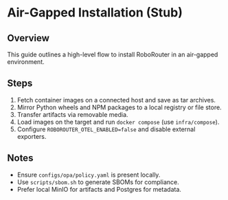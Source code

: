 # Air-Gapped Installation (Stub)

## Overview
This guide outlines a high-level flow to install RoboRouter in an air-gapped environment.

## Steps
1. Fetch container images on a connected host and save as tar archives.
2. Mirror Python wheels and NPM packages to a local registry or file store.
3. Transfer artifacts via removable media.
4. Load images on the target and run `docker compose` (use `infra/compose`).
5. Configure `ROBOROUTER_OTEL_ENABLED=false` and disable external exporters.

## Notes
- Ensure `configs/opa/policy.yaml` is present locally.
- Use `scripts/sbom.sh` to generate SBOMs for compliance.
- Prefer local MinIO for artifacts and Postgres for metadata.

